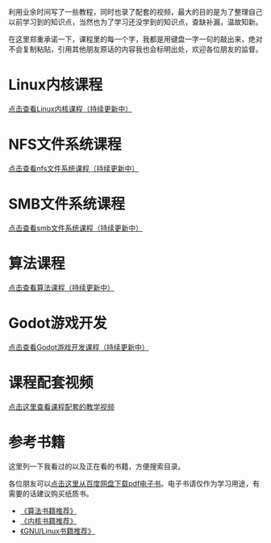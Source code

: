 利用业余时间写了一些教程，同时也录了配套的视频，最大的目的是为了整理自己以前学习到的知识点，当然也为了学习还没学到的知识点，查缺补漏，温故知新。

在这里郑重承诺一下，课程里的每一个字，我都是用键盘一字一句的敲出来，绝对不会复制粘贴，引用其他朋友原话的内容我也会标明出处，欢迎各位朋友的监督。

# Linux内核课程

[点击查看Linux内核课程（持续更新中）](https://chenxiaosong.com/courses/kernel/kernel.html)

# NFS文件系统课程

[点击查看nfs文件系统课程（持续更新中）](https://chenxiaosong.com/courses/nfs/nfs.html)

# SMB文件系统课程

[点击查看smb文件系统课程（持续更新中）](https://chenxiaosong.com/courses/smb/smb.html)

# 算法课程

[点击查看算法课程（持续更新中）](https://chenxiaosong.com/courses/algorithm/algorithms.html)

# Godot游戏开发

[点击查看Godot游戏开发课程（持续更新中）](https://chenxiaosong.com/courses/godot/godot.html)

# 课程配套视频

[点击这里查看课程配套的教学视频](https://chenxiaosong.com/video.html)

# 参考书籍

这里列一下我看过的以及正在看的书籍，方便搜索目录。

各位朋友可以[点击这里从百度网盘下载pdf电子书](https://chenxiaosong.com/baidunetdisk)。电子书请仅作为学习用途，有需要的话建议购买纸质书。

- [《算法书籍推荐》](https://chenxiaosong.com/courses/algorithm/book.html)
- [《内核书籍推荐》](https://chenxiaosong.com/courses/kernel/book.html)
- [《GNU/Linux书籍推荐》](https://chenxiaosong.com/courses/gnu-linux/book.html)

